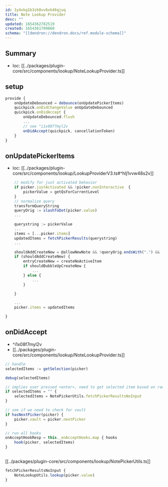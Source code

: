 ```yaml
---
id: 1y4xkg1b3zb8vv6xk46qjuq
title: Note Lookup Provider
desc: ""
updated: 1654362782519
created: 1654361709860
schema: "[[dendron://dendron.docs/ref.module-schema]]"
---
```


## Summary

- loc: [[../packages/plugin-core/src/components/lookup/NoteLookupProvider.ts]]

## setup
```ts
provide {
    onUpdateDebounced = debounce(onUpdatePickerItems)
    quickpick.onDidChangeValue onUpdateDebounced
    quickpick.onDidAccept {
        onUpdateDebounced.flush
        ...
        // see ^i1x08f7myl2v
        onDidAccept(quickpick, cancellationToken)
    }
}
```

## onUpdatePickerItems

- loc: [[../packages/plugin-core/src/components/lookup/LookupProviderV3.ts#^hlj1vvw48s2v]]

```ts
    // modify for just activated behavior
    if picker.justActivated && !picker.nonInteractive  {
        pickerValue = getQsForCurrentLevel
    }
    // normalize query
    transformQueryString
    queryOrig := slashToDot(picker.value)
    ...

    querystring := pickerValue
    ...
    items = [...picker.items]
    updatedItems = fetchPickerResults(querystring)
    ...

    shouldAddCreateNew = @allowNewNote && !queryOrig.endsWith(".") && !picker.canSelectMany && vaultsHaveSpaceForExactMatch
    if (shouldAddCreateNew) {
        entryCreateNew = createNoActiveItem
        if shouldBubbleUpCreateNew {
            ...
        } else {
            ...
        }

    }

    ...
    picker.items = updatedItems

}

```

## onDidAccept
- ^i1x08f7myl2v
- [[../packages/plugin-core/src/components/lookup/NoteLookupProvider.ts]]
```ts
// handle
selectedItems := getSelection(picker)

debug(selectedItems)

// implies user pressed <enter>, need to get selected item based on raw text value
if selectedItems = "" {
	selectedItems = NotePickerUtils.fetchPickerResultsNoInput
}

// see if we need to check for vault
if hasNextPicker(picker) {
	picker.vault = picker.nextPicker
}

// run all hooks
onAcceptHookResp = this._onAcceptHooks.map { hooks
	hook(picker, selectedItems)
}
```

## 
[[../packages/plugin-core/src/components/lookup/NotePickerUtils.ts]]

```ts
fetchPickerResultsNoInput {
    NoteLookupUtils.lookup(picker.value)
}
```
